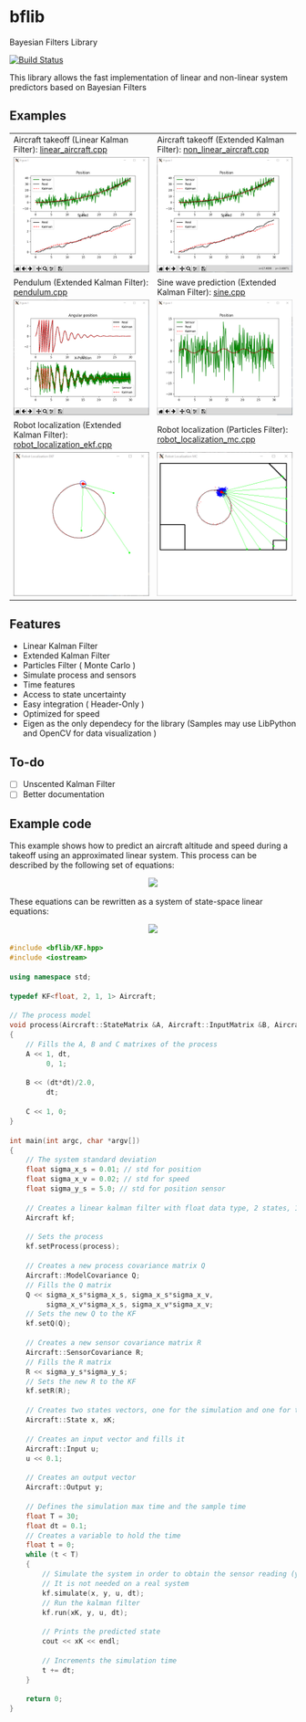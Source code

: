 # bflib
Bayesian Filters Library

[![Build Status](https://travis-ci.com/AlexanderSilvaB/bflib.svg?branch=master)](https://travis-ci.com/AlexanderSilvaB/bflib)

This library allows the fast implementation of linear and non-linear system predictors based on Bayesian Filters

## Examples
| | |
|-|-|
| Aircraft takeoff (Linear Kalman Filter): [linear_aircraft.cpp](samples/linear_aircraft.cpp) | Aircraft takeoff (Extended Kalman Filter): [non_linear_aircraft.cpp](samples/non_linear_aircraft.cpp) |
| ![Aircraft takeoff linear example](docs/images/linear_aircraft.png?raw=true "Aircraft takeoff") | ![Aircraft takeoff non-linear example](docs/images/non_linear_aircraft.png?raw=true "Aircraft takeoff") |
| Pendulum (Extended Kalman Filter): [pendulum.cpp](samples/pendulum.cpp) | Sine wave prediction (Extended Kalman Filter): [sine.cpp](samples/sine.cpp) |
| ![Pendulum](docs/images/pendulum.png?raw=true "Pendulum") | ![Sine](docs/images/sine.png?raw=true "Sine") |
| Robot localization (Extended Kalman Filter): [robot_localization_ekf.cpp](samples/robot_localization_ekf.cpp) | Robot localization (Particles Filter): [robot_localization_mc.cpp](samples/robot_localization_mc.cpp) |
| ![Robot Localization Kalman](docs/images/robot_localization_ekf.png?raw=true "Robot Localization Kalman") | ![Robot Localization Monte Carlo](docs/images/robot_localization_mc.png?raw=true "Robot Localization Monte Carlo") |

## Features
* Linear Kalman Filter
* Extended Kalman Filter
* Particles Filter ( Monte Carlo )
* Simulate process and sensors
* Time features
* Access to state uncertainty
* Easy integration ( Header-Only )
* Optimized for speed
* Eigen as the only dependecy for the library (Samples may use LibPython and OpenCV for data visualization )


## To-do
- [ ] Unscented Kalman Filter
- [ ] Better documentation

## Example code
This example shows how to predict an aircraft altitude and speed during a takeoff using an approximated linear system.  This process can be described by the following set of equations:
<p align="center">
  <img src="https://latex.codecogs.com/svg.latex?\begin{align*}&space;p[k&plus;1]&space;&=&space;p[k]&space;&plus;&space;v[k]&space;\Delta_t&space;&plus;&space;a&space;\frac{\Delta_t^2}{2}\\&space;v[k&plus;1]&space;&=&space;v[k]&space;&plus;&space;a&space;\Delta_t\\&space;y[k]&space;&=&space;p[k]&space;\end{align*}">
</p>
These equations can be rewritten as a system of state-space linear equations:
<p align="center">
    <img src="https://latex.codecogs.com/svg.latex?\begin{align*}&space;x[k&plus;1]&space;&=&space;\begin{vmatrix}&space;1&space;&&space;\Delta_t\\&space;0&space;&&space;1&space;\end{vmatrix}x&space;&plus;&space;\begin{vmatrix}&space;\frac{\Delta_t^2}{2}\\&space;\Delta_t&space;\end{vmatrix}a\\&space;y[k]&space;&=&space;\begin{vmatrix}&space;1&space;&&space;0&space;\end{vmatrix}x&space;\end{align*}">
</p>


```cpp
#include <bflib/KF.hpp>
#include <iostream>

using namespace std;

typedef KF<float, 2, 1, 1> Aircraft;

// The process model
void process(Aircraft::StateMatrix &A, Aircraft::InputMatrix &B, Aircraft::OutputMatrix &C, double dt)
{
    // Fills the A, B and C matrixes of the process
    A << 1, dt,
         0, 1;
    
    B << (dt*dt)/2.0,
         dt; 

    C << 1, 0;
}

int main(int argc, char *argv[])
{
    // The system standard deviation
    float sigma_x_s = 0.01; // std for position
    float sigma_x_v = 0.02; // std for speed
    float sigma_y_s = 5.0; // std for position sensor

    // Creates a linear kalman filter with float data type, 2 states, 1 input and 1 output
    Aircraft kf;

    // Sets the process
    kf.setProcess(process);

    // Creates a new process covariance matrix Q
    Aircraft::ModelCovariance Q;
    // Fills the Q matrix
    Q << sigma_x_s*sigma_x_s, sigma_x_s*sigma_x_v,
         sigma_x_v*sigma_x_s, sigma_x_v*sigma_x_v;  
    // Sets the new Q to the KF
    kf.setQ(Q);

    // Creates a new sensor covariance matrix R
    Aircraft::SensorCovariance R;
    // Fills the R matrix
    R << sigma_y_s*sigma_y_s;
    // Sets the new R to the KF
    kf.setR(R);

    // Creates two states vectors, one for the simulation and one for the kalman output
    Aircraft::State x, xK;

    // Creates an input vector and fills it
    Aircraft::Input u;
    u << 0.1;

    // Creates an output vector
    Aircraft::Output y;

    // Defines the simulation max time and the sample time
    float T = 30;
    float dt = 0.1;
    // Creates a variable to hold the time 
    float t = 0;
    while (t < T)
    {
        // Simulate the system in order to obtain the sensor reading (y).
        // It is not needed on a real system
        kf.simulate(x, y, u, dt);
        // Run the kalman filter
        kf.run(xK, y, u, dt);

        // Prints the predicted state
        cout << xK << endl;

        // Increments the simulation time
        t += dt;
    }

    return 0;
}
```